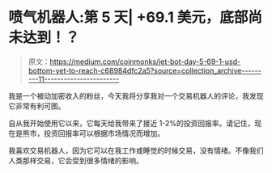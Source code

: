 # 喷气机器人:第 5 天| +69.1 美元，底部尚未达到！？

> 原文：<https://medium.com/coinmonks/jet-bot-day-5-69-1-usd-bottom-yet-to-reach-c68984dfc2a5?source=collection_archive---------11----------------------->

我是一个被动加密收入的粉丝，今天我将分享我对一个交易机器人的评论，我发现它非常有利可图。

自从我开始使用它以来，它每天给我带来了接近 1-2%的投资回报率。请记住，现在是熊市，投资回报率可以根据市场情况而增加。

我喜欢交易机器人，因为它可以在我工作或睡觉的时候交易，没有情绪。不像我们人类那样交易，它会受到很多情绪的影响。